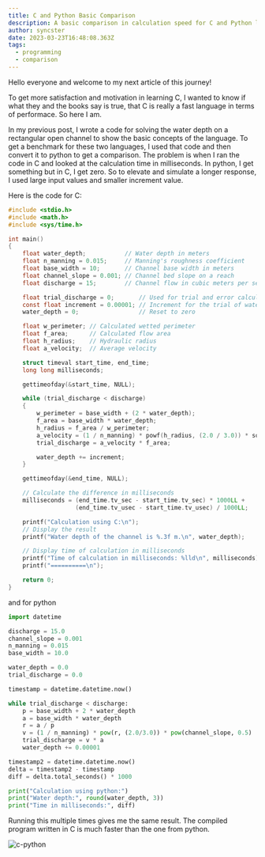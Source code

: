 ```yaml
---
title: C and Python Basic Comparison
description: A basic comparison in calculation speed for C and Python language.
author: syncster
date: 2023-03-23T16:48:08.363Z
tags:
  - programming
  - comparison
---
```

Hello everyone and welcome to my next article of this journey!

To get more satisfaction and motivation in learning C, I wanted to know if what they and the books say is true,
that C is really a fast language in terms of performace. So here I am.

In my previous post, I wrote a code for solving the water depth on a rectangular open channel to show the basic
concepts of the language. To get a benchmark for these two languages, I used that code and then convert it to python to get
a comparison. The problem is when I ran the code in C and looked at the calculation time in milliseconds. In python, I get something
but in C, I get zero. So to elevate and simulate a longer response, I used large input values and smaller increment value.

Here is the code for C:

```c
#include <stdio.h>
#include <math.h>
#include <sys/time.h>

int main()
{
    float water_depth;           // Water depth in meters
    float n_manning = 0.015;     // Manning's roughness coefficient
    float base_width = 10;       // Channel base width in meters
    float channel_slope = 0.001; // Channel bed slope on a reach
    float discharge = 15;        // Channel flow in cubic meters per second

    float trial_discharge = 0;       // Used for trial and error calculation to compare with the discharge input
    const float increment = 0.00001; // Increment for the trial of water depth each loop
    water_depth = 0;                 // Reset to zero

    float w_perimeter; // Calculated wetted perimeter
    float f_area;      // Calculated flow area
    float h_radius;    // Hydraulic radius
    float a_velocity;  // Average velocity

    struct timeval start_time, end_time;
    long long milliseconds;

    gettimeofday(&start_time, NULL);

    while (trial_discharge < discharge)
    {
        w_perimeter = base_width + (2 * water_depth);
        f_area = base_width * water_depth;
        h_radius = f_area / w_perimeter;
        a_velocity = (1 / n_manning) * powf(h_radius, (2.0 / 3.0)) * sqrt(channel_slope);
        trial_discharge = a_velocity * f_area;

        water_depth += increment;
    }

    gettimeofday(&end_time, NULL);

    // Calculate the difference in milliseconds
    milliseconds = (end_time.tv_sec - start_time.tv_sec) * 1000LL +
                   (end_time.tv_usec - start_time.tv_usec) / 1000LL;

    printf("Calculation using C:\n");
    // Display the result
    printf("Water depth of the channel is %.3f m.\n", water_depth);

    // Display time of calculation in milliseconds
    printf("Time of calculation in milliseconds: %lld\n", milliseconds);
    printf("==========\n");

    return 0;
}
```

and for python

```python
import datetime

discharge = 15.0
channel_slope = 0.001
n_manning = 0.015
base_width = 10.0

water_depth = 0.0
trial_discharge = 0.0

timestamp = datetime.datetime.now()

while trial_discharge < discharge:
    p = base_width + 2 * water_depth
    a = base_width * water_depth
    r = a / p
    v = (1 / n_manning) * pow(r, (2.0/3.0)) * pow(channel_slope, 0.5)
    trial_discharge = v * a
    water_depth += 0.00001

timestamp2 = datetime.datetime.now()
delta = timestamp2 - timestamp
diff = delta.total_seconds() * 1000

print("Calculation using python:")
print("Water depth:", round(water_depth, 3))
print("Time in milliseconds:", diff)
```

Running this multiple times gives me the same result. The compiled program written in C is much faster than the one from python.



![c-python](https://user-images.githubusercontent.com/19258246/227296560-eeb22b57-d3ca-45b8-a519-d2cd93a7c758.png)